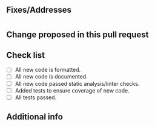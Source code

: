 ## Fixes/Addresses

<!-- Link the issue or feature request that this pull request solves. -->

#

## Change proposed in this pull request

<!-- Explain the change implementation you are submitting. -->

## Check list

<!-- ⚠️ Failure to follow this checklist will result in your pull request being closed. ⚠️ -->

- [ ] All new code is formatted.
- [ ] All new code is documented.
- [ ] All new code passed static analysis/linter checks.
- [ ] Added tests to ensure coverage of new code.
- [ ] All tests passed.

## Additional info

<!--

Are there other related GitHub issues/Pull Requests (open or closed) that should be linked here?
Anything else that could be helpful that should be mentioned?

-->

